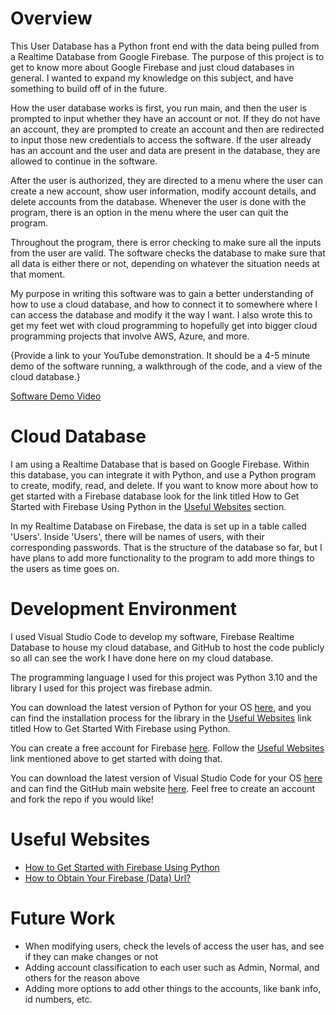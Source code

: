 # Overview

This User Database has a Python front end with the data being pulled from a Realtime Database from Google Firebase. The purpose of this project is to get to know more about Google Firebase and just cloud databases in general. I wanted to expand my knowledge on this subject, and have something to build off of in the future.

How the user database works is first, you run main, and then the user is prompted to input whether they have an account or not. If they do not have an account, they are prompted to create an account and then are redirected to input those new credentials to access the software. If the user already has an account and the user and data are present in the database, they are allowed to continue in the software.

After the user is authorized, they are directed to a menu where the user can create a new account, show user information, modify account details, and delete accounts from the database. Whenever the user is done with the program, there is an option in the menu where the user can quit the program.

Throughout the program, there is error checking to make sure all the inputs from the user are valid. The software checks the database to make sure that all data is either there or not, depending on whatever the situation needs at that moment.

My purpose in writing this software was to gain a better understanding of how to use a cloud database, and how to connect it to somewhere where I can access the database and modify it the way I want. I also wrote this to get my feet wet with cloud programming to hopefully get into bigger cloud programming projects that involve AWS, Azure, and more.

{Provide a link to your YouTube demonstration.  It should be a 4-5 minute demo of the software running, a walkthrough of the code, and a view of the cloud database.}

[Software Demo Video](http://youtube.link.goes.here)

# Cloud Database

I am using a Realtime Database that is based on Google Firebase. Within this database, you can integrate it with Python, and use a Python program to create, modify, read, and delete. If you want to know more about how to get started with a Firebase database look for the link titled How to Get Started with Firebase Using Python in the [Useful Websites](#useful-websites) section.

In my Realtime Database on Firebase, the data is set up in a table called 'Users'. Inside 'Users', there will be names of users, with their corresponding passwords. That is the structure of the database so far, but I have plans to add more functionality to the program to add more things to the users as time goes on.

# Development Environment

I used Visual Studio Code to develop my software, Firebase Realtime Database to house my cloud database, and GitHub to host the code publicly so all can see the work I have done here on my cloud database.

The programming language I used for this project was Python 3.10 and the library I used for this project was firebase admin.

You can download the latest version of Python for your OS [here](https://www.python.org/downloads/), and you can find the installation process for the library in the [Useful Websites](#useful-websites) link titled How to Get Started With Firebase using Python.

You can create a free account for Firebase [here](https://firebase.google.com/). Follow the [Useful Websites](#useful-websites) link mentioned above to get started with doing that.

You can download the latest version of Visual Studio Code for your OS [here](https://code.visualstudio.com/Download) and can find the GitHub main website [here](https://github.com/). Feel free to create an account and fork the repo if you would like!

# Useful Websites

* [How to Get Started with Firebase Using Python](https://www.freecodecamp.org/news/how-to-get-started-with-firebase-using-python/)
* [How to Obtain Your Firebase (Data) Url?](https://www.appypie.com/faqs/how-to-obtain-your-firebase-data-url)

# Future Work
* When modifying users, check the levels of access the user has, and see if they can make changes or not
* Adding account classification to each user such as Admin, Normal, and others for the reason above
* Adding more options to add other things to the accounts, like bank info, id numbers, etc.
